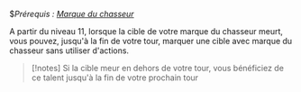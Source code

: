 $*Prérequis : [Marque du chasseur](../../1.%20Talent%20de%20base/Marque%20du%20chasseur.md)*

A partir du niveau 11, lorsque la cible de votre marque du chasseur meurt, vous pouvez, jusqu'à la fin de votre tour,  marquer une cible avec marque du chasseur sans utiliser d'actions.

>[!notes]
>Si la cible meur en dehors de votre tour, vous bénéficiez de ce talent jusqu'à la fin de votre prochain tour